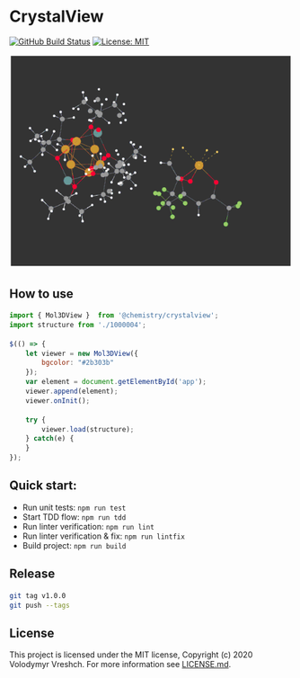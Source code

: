 # CrystalView
[![GitHub Build Status](https://github.com/chemistry/crystalview/workflows/CI/badge.svg)](https://github.com/chemistry/crystalview/actions?query=workflow%3ACI)
[![License: MIT](https://img.shields.io/badge/License-MIT-gren.svg)](https://opensource.org/licenses/MIT)

![CrystalView](https://github.com/chemistry/crystalview/blob/master/crystalview.png?raw=true)
## How to use
```javascript
import { Mol3DView }  from '@chemistry/crystalview';
import structure from './1000004';

$(() => {
    let viewer = new Mol3DView({
        bgcolor: "#2b303b"
    });
    var element = document.getElementById('app');
    viewer.append(element);
    viewer.onInit();

    try {
        viewer.load(structure);
    } catch(e) {
    }
});
```

## Quick start:
  * Run unit tests: `npm run test`
  * Start TDD flow: `npm run tdd`
  * Run linter verification: `npm run lint`
  * Run linter verification & fix: `npm run lintfix`
  * Build project: `npm run build`

## Release
```bash
git tag v1.0.0
git push --tags
```

## License
  This project is licensed under the MIT license, Copyright (c) 2020 Volodymyr Vreshch.
  For more information see [LICENSE.md](https://github.com/chemistry/crystalview/blob/master/LICENSE).
